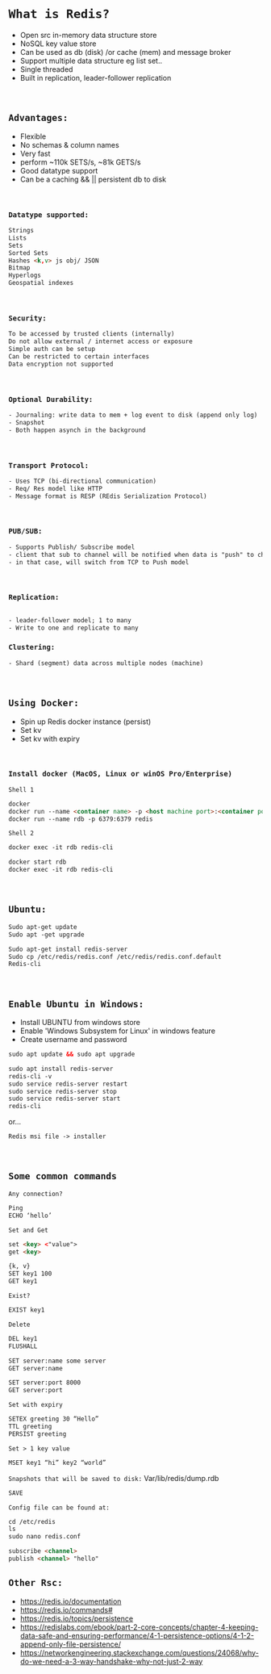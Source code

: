 # `What is Redis?`
- Open src in-memory data structure store
- NoSQL key value store
- Can be used as db (disk) /or cache (mem) and message broker
- Support multiple data structure eg list set..
- Single threaded
- Built in replication, leader-follower replication

<br>

## `Advantages:`
- Flexible
- No schemas & column names
- Very fast
- perform ~110k SETS/s, ~81k GETS/s
- Good datatype support
- Can be a caching && || persistent db to disk

<br>

### `Datatype supported:`
```html
Strings
Lists
Sets
Sorted Sets
Hashes <k,v> js obj/ JSON
Bitmap
Hyperlogs
Geospatial indexes
```

<br>

### `Security:`
```html
To be accessed by trusted clients (internally)
Do not allow external / internet access or exposure
Simple auth can be setup
Can be restricted to certain interfaces
Data encryption not supported
```

<br>


### `Optional Durability:`
```html
- Journaling: write data to mem + log event to disk (append only log)
- Snapshot
- Both happen asynch in the background
```

<br>

### `Transport Protocol:`
```html
- Uses TCP (bi-directional communication)
- Req/ Res model like HTTP 
- Message format is RESP (REdis Serialization Protocol)
```

<br>

### `PUB/SUB:`
```html
- Supports Publish/ Subscribe model
- client that sub to channel will be notified when data is "push" to channel
- in that case, will switch from TCP to Push model
```

<br>

### `Replication:`
```html

- leader-follower model; 1 to many
- Write to one and replicate to many
```

### `Clustering:`
```html
- Shard (segment) data across multiple nodes (machine)
```

<br>

## `Using Docker:`

- Spin up Redis docker instance (persist)
- Set kv
- Set kv with expiry

<br>

### `Install docker (MacOS, Linux or winOS Pro/Enterprise)`

`Shell 1`
```html
docker
docker run --name <container name> -p <host machine port>:<container port> <docker image>
docker run --name rdb -p 6379:6379 redis
```

`Shell 2`
```html
docker exec -it rdb redis-cli

docker start rdb
docker exec -it rdb redis-cli
```

<br>

## `Ubuntu:`

```html
Sudo apt-get update
Sudo apt -get upgrade

Sudo apt-get install redis-server
Sudo cp /etc/redis/redis.conf /etc/redis/redis.conf.default
Redis-cli
```

<br>

## `Enable Ubuntu in Windows:`

- Install UBUNTU from windows store
- Enable 'Windows Subsystem for Linux' in windows feature
- Create username and password

```html
sudo apt update && sudo apt upgrade

sudo apt install redis-server
redis-cli -v
sudo service redis-server restart
sudo service redis-server stop
sudo service redis-server start
redis-cli
```

or...

```html
Redis msi file -> installer  
```

<br>

## `Some common commands`

`Any connection?`
```html
Ping
ECHO ‘hello’
```
`Set and Get`
```html
set <key> <"value">
get <key>

{k, v}
SET key1 100
GET key1
```

`Exist?`
```html
EXIST key1
```
`Delete`
```html
DEL key1
FLUSHALL
```

```html
SET server:name some server
GET server:name

SET server:port 8000
GET server:port
```
`Set with expiry`
```html
SETEX greeting 30 “Hello”
TTL greeting
PERSIST greeting
```

`Set > 1 key value`
```html
MSET key1 “hi” key2 “world”
```

`Snapshots that will be saved to disk:`
Var/lib/redis/dump.rdb
```html
SAVE
```


`Config file can be found at:`
```html
cd /etc/redis
ls
sudo nano redis.conf
```

```html
subscribe <channel>
publish <channel> "hello"
```

## `Other Rsc:`
-  https://redis.io/documentation
-  https://redis.io/commands#
-  https://redis.io/topics/persistence
-  https://redislabs.com/ebook/part-2-core-concepts/chapter-4-keeping-data-safe-and-ensuring-performance/4-1-persistence-options/4-1-2-append-only-file-persistence/
-  https://networkengineering.stackexchange.com/questions/24068/why-do-we-need-a-3-way-handshake-why-not-just-2-way

    



